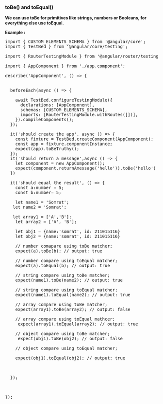 ### toBe() and toEqual()

**We can use toBe for primitives like strings, numbers or Booleans,  for everything else use toEqual.**

**Example :**

<pre>
import { CUSTOM_ELEMENTS_SCHEMA } from '@angular/core';
import { TestBed } from '@angular/core/testing';

import { RouterTestingModule } from '@angular/router/testing';

import { AppComponent } from './app.component';

describe('AppComponent', () => {


  beforeEach(async () => {

    await TestBed.configureTestingModule({
      declarations: [AppComponent],
      schemas: [CUSTOM_ELEMENTS_SCHEMA],
      imports: [RouterTestingModule.withRoutes([])],
    }).compileComponents();
  });

  it('should create the app', async () => {
    const fixture = TestBed.createComponent(AppComponent);
    const app = fixture.componentInstance;
    expect(app).toBeTruthy();
  });
  it('should return a message',async () => {
    let component = new AppComponent();
    expect(component.returnAmessage('hello')).toBe('hello')
  })

  it('should equal the result', () => {
    const a:number = 5;
    const b:number= 5;

    let name1 = 'Somrat';
   let name2 = 'Somrat';

   let array1 = ['A','B'];
    let array2 = ['A', 'B'];

    let obj1 = {name:'somrat', id: 211015116}
    let obj2 = {name:'somrat', id: 211015116}

    // number comapare using toBe matcher;
    expect(a).toBe(b); // output: true

    // number compare using toEqual matcher;
    expect(a).toEqual(b); // output: true

    // string compare using toBe matcher;
    expect(name1).toBe(name2); // output: true

    // string compare using toEqual matcher;
    expect(name1).toEqual(name2); // output: true

    // array compare using toBe matcher;
    expect(array1).toBe(array2); // output: false

    // array compare using toEqual mathcer;
     expect(array1).toEqual(array2); // output: true

    // object compare using toBe matcher;
     expect(obj1).toBe(obj2); // output: false

    // object compare using toEqual matcher;

    expect(obj1).toEqual(obj2); // output: true



  });



});

</pre>
